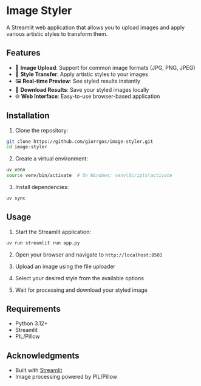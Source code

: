 # Image Styler

A Streamlit web application that allows you to upload images and apply various artistic styles to transform them.

## Features

- 📸 **Image Upload**: Support for common image formats (JPG, PNG, JPEG)
- 🎨 **Style Transfer**: Apply artistic styles to your images
- 🖼️ **Real-time Preview**: See styled results instantly
- 💾 **Download Results**: Save your styled images locally
- 🌐 **Web Interface**: Easy-to-use browser-based application

## Installation

1. Clone the repository:
```bash
git clone https://github.com/giorrgos/image-styler.git
cd image-styler
```

2. Create a virtual environment:
```bash
uv venv
source venv/bin/activate  # On Windows: venv\Scripts\activate
```

3. Install dependencies:
```bash
uv sync
```

## Usage

1. Start the Streamlit application:
```bash
uv run streamlit run app.py
```

2. Open your browser and navigate to `http://localhost:8501`

3. Upload an image using the file uploader

4. Select your desired style from the available options

5. Wait for processing and download your styled image

## Requirements

- Python 3.12+
- Streamlit
- PIL/Pillow

## Acknowledgments

- Built with [Streamlit](https://streamlit.io/)
- Image processing powered by PIL/Pillow
